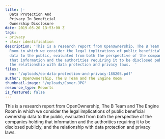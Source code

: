 ```yaml
---
title: |-
  Data Protection And
  Privacy In Beneficial
  Ownership Disclosure
date: 2019-05-20 13:53:00 Z
tags:
- privacy
- clear identification
description: 'This is a research report from OpenOwnership, The B Team and The Engine
  Room in which we consider the legal implications of public beneficial ownership
  data to the public, evaluated from both the perspective of the companies holding
  that information and the authorities requiring it to be disclosed publicly, and
  the relationship with data protection and privacy laws.  '
files:
  en: "/uploads/oo-data-protection-and-privacy-188205.pdf"
author: OpenOwnership, The B Team and The Engine Room
thumbnail-image: "/uploads/Cover.JPG"
resource_type: Reports
is_featured: false
---
```


This is a research report from OpenOwnership, The B Team and The Engine Room in which we consider the legal implications of public beneficial ownership data to the public, evaluated from both the perspective of the companies holding that information and the authorities requiring it to be disclosed publicly, and the relationship with data protection and privacy laws.
